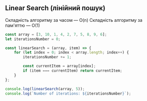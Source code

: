 ## Linear Search (лінійний пошук)

Складність алгоритму за часом — O(n)
Складність алгоритму за пам'яттю — O(1)

```js
const array = [3, 10, 1, 4, 2, 7, 5, 8, 9, 6];
let iterationsNumber = 0;

const linearSearch = (array, item) => {
    for (let index = 0; index < array.length; index++) {
        iterationsNumber += 1;

        const currentItem = array[index];
        if (item === currentItem) return currentItem;
    }
};

console.log(linearSearch(array, 5));
console.log(`Number of iterations: ${iterationsNumber}`);
```
